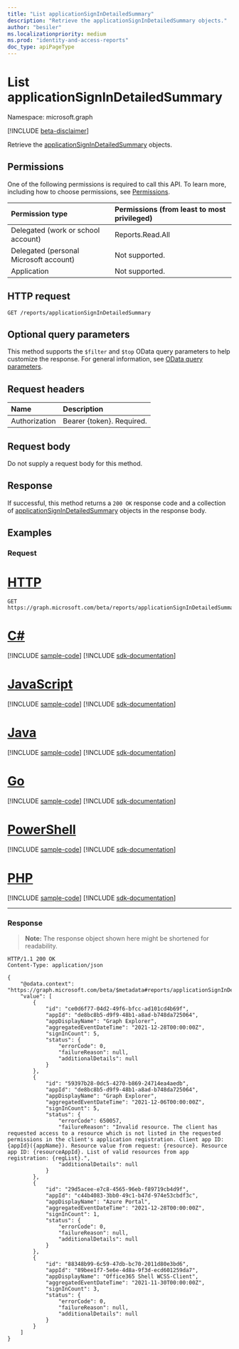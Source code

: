 ```yaml
---
title: "List applicationSignInDetailedSummary"
description: "Retrieve the applicationSignInDetailedSummary objects."
author: "besiler"
ms.localizationpriority: medium
ms.prod: "identity-and-access-reports"
doc_type: apiPageType
---
```


# List applicationSignInDetailedSummary
Namespace: microsoft.graph

[!INCLUDE [beta-disclaimer](../../includes/beta-disclaimer.md)]

Retrieve the [applicationSignInDetailedSummary](../resources/applicationsignindetailedsummary.md) objects.

## Permissions
One of the following permissions is required to call this API. To learn more, including how to choose permissions, see [Permissions](/graph/permissions-reference).

|Permission type|Permissions (from least to most privileged)|
|:---|:---|
|Delegated (work or school account)|Reports.Read.All|
|Delegated (personal Microsoft account)|Not supported.|
|Application|Not supported.|

## HTTP request

<!-- {
  "blockType": "ignored"
}
-->
``` http
GET /reports/applicationSignInDetailedSummary
```

## Optional query parameters
This method supports the `$filter` and `$top` OData query parameters to help customize the response. For general information, see [OData query parameters](/graph/query-parameters).

## Request headers
|Name|Description|
|:---|:---|
|Authorization|Bearer {token}. Required.|

## Request body
Do not supply a request body for this method.

## Response

If successful, this method returns a `200 OK` response code and a collection of [applicationSignInDetailedSummary](../resources/applicationsignindetailedsummary.md) objects in the response body.

## Examples

### Request

# [HTTP](#tab/http)
<!-- {
  "blockType": "request",
  "name": "list_applicationsignindetailedsummary"
}
-->
``` http
GET https://graph.microsoft.com/beta/reports/applicationSignInDetailedSummary
```

# [C#](#tab/csharp)
[!INCLUDE [sample-code](../includes/snippets/csharp/list-applicationsignindetailedsummary-csharp-snippets.md)]
[!INCLUDE [sdk-documentation](../includes/snippets/snippets-sdk-documentation-link.md)]

# [JavaScript](#tab/javascript)
[!INCLUDE [sample-code](../includes/snippets/javascript/list-applicationsignindetailedsummary-javascript-snippets.md)]
[!INCLUDE [sdk-documentation](../includes/snippets/snippets-sdk-documentation-link.md)]

# [Java](#tab/java)
[!INCLUDE [sample-code](../includes/snippets/java/list-applicationsignindetailedsummary-java-snippets.md)]
[!INCLUDE [sdk-documentation](../includes/snippets/snippets-sdk-documentation-link.md)]

# [Go](#tab/go)
[!INCLUDE [sample-code](../includes/snippets/go/list-applicationsignindetailedsummary-go-snippets.md)]
[!INCLUDE [sdk-documentation](../includes/snippets/snippets-sdk-documentation-link.md)]

# [PowerShell](#tab/powershell)
[!INCLUDE [sample-code](../includes/snippets/powershell/list-applicationsignindetailedsummary-powershell-snippets.md)]
[!INCLUDE [sdk-documentation](../includes/snippets/snippets-sdk-documentation-link.md)]

# [PHP](#tab/php)
[!INCLUDE [sample-code](../includes/snippets/php/list-applicationsignindetailedsummary-php-snippets.md)]
[!INCLUDE [sdk-documentation](../includes/snippets/snippets-sdk-documentation-link.md)]

---


### Response
>**Note:** The response object shown here might be shortened for readability.
<!-- {
  "blockType": "response",
  "truncated": true,
  "@odata.type": "Collection(microsoft.graph.applicationSignInDetailedSummary)"
}
-->
``` http
HTTP/1.1 200 OK
Content-Type: application/json

{
    "@odata.context": "https://graph.microsoft.com/beta/$metadata#reports/applicationSignInDetailedSummary",
    "value": [
        {
            "id": "ce0d6f77-04d2-49f6-bfcc-ad101cd4b69f",
            "appId": "de8bc8b5-d9f9-48b1-a8ad-b748da725064",
            "appDisplayName": "Graph Explorer",
            "aggregatedEventDateTime": "2021-12-28T00:00:00Z",
            "signInCount": 5,
            "status": {
                "errorCode": 0,
                "failureReason": null,
                "additionalDetails": null
            }
        },
        {
            "id": "59397b28-0dc5-4270-b869-24714ea4aedb",
            "appId": "de8bc8b5-d9f9-48b1-a8ad-b748da725064",
            "appDisplayName": "Graph Explorer",
            "aggregatedEventDateTime": "2021-12-06T00:00:00Z",
            "signInCount": 5,
            "status": {
                "errorCode": 650057,
                "failureReason": "Invalid resource. The client has requested access to a resource which is not listed in the requested permissions in the client's application registration. Client app ID: {appId}({appName}). Resource value from request: {resource}. Resource app ID: {resourceAppId}. List of valid resources from app registration: {regList}.",
                "additionalDetails": null
            }
        },
        {
            "id": "29d5acee-e7c8-4565-96eb-f89719cb4d9f",
            "appId": "c44b4083-3bb0-49c1-b47d-974e53cbdf3c",
            "appDisplayName": "Azure Portal",
            "aggregatedEventDateTime": "2021-12-28T00:00:00Z",
            "signInCount": 1,
            "status": {
                "errorCode": 0,
                "failureReason": null,
                "additionalDetails": null
            }
        },
        {
            "id": "88348b99-6c59-47db-bc70-2011d80e3bd6",
            "appId": "89bee1f7-5e6e-4d8a-9f3d-ecd601259da7",
            "appDisplayName": "Office365 Shell WCSS-Client",
            "aggregatedEventDateTime": "2021-11-30T00:00:00Z",
            "signInCount": 3,
            "status": {
                "errorCode": 0,
                "failureReason": null,
                "additionalDetails": null
            }
        }
    ]
}
```
